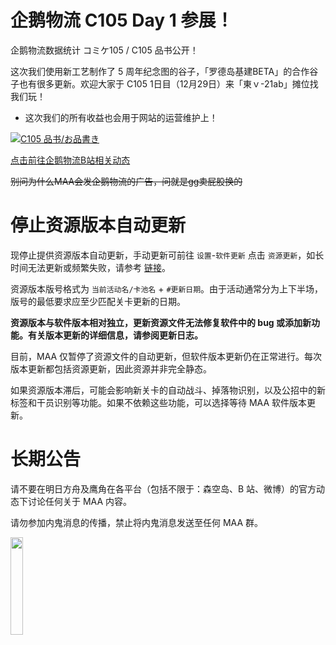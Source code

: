# 企鹅物流 C105 Day 1 参展！

企鹅物流数据统计 コミケ105 / C105 品书公开！

这次我们使用新工艺制作了 5 周年纪念图的谷子，「罗德岛基建BETA」的合作谷子也有很多更新。欢迎大家于 C105 1日目（12月29日）来「東ｖ-21ab」摊位找我们玩！

* 这次我们的所有收益也会用于网站的运营维护上！

[![C105 品书/お品書き](https://penguin.upyun.galvincdn.com/activities/comiket105/shinagaki_1200w.jpg)](https://penguin.upyun.galvincdn.com/activities/comiket105/shinagaki_3000w.jpg)

[点击前往企鹅物流B站相关动态](https://www.bilibili.com/opus/1016014740539834374)

~~别问为什么MAA会发企鹅物流的广告，问就是gg卖屁股换的~~

# 停止资源版本自动更新

现停止提供资源版本自动更新，手动更新可前往 `设置`-`软件更新` 点击 `资源更新`，如长时间无法更新或频繁失败，请参考 [链接](https://github.com/MaaAssistantArknights/MaaAssistantArknights/issues/10033)。

资源版本版号格式为 `当前活动名/卡池名` + `#更新日期`。由于活动通常分为上下半场，版号的最低要求应至少匹配关卡更新的日期。

**资源版本与软件版本相对独立，更新资源文件无法修复软件中的 bug 或添加新功能。有关版本更新的详细信息，请参阅更新日志。**

目前，MAA 仅暂停了资源文件的自动更新，但软件版本更新仍在正常进行。每次版本更新都包括资源更新，因此资源并非完全静态。

如果资源版本滞后，可能会影响新关卡的自动战斗、掉落物识别，以及公招中的新标签和干员识别等功能。如果不依赖这些功能，可以选择等待 MAA 软件版本更新。

# 长期公告

请不要在明日方舟及鹰角在各平台（包括不限于：森空岛、B 站、微博）的官方动态下讨论任何关于 MAA 内容。  

请勿参加内鬼消息的传播，禁止将内鬼消息发送至任何 MAA 群。  

<img src="https://ota.maa.plus/MaaAssistantArknights/api/announcements/img/NoSkland.jpg" width="20%" /><br>

